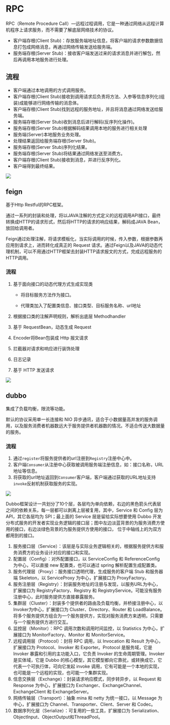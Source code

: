 # RPC

RPC（Remote Procedure Call）—远程过程调用，它是一种通过网络从远程计算机程序上请求服务，而不需要了解底层网络技术的协议。

- 客户端存根(Client Stub)：存放服务端地址信息，将客户端的请求参数数据信息打包成网络消息，再通过网络传输发送给服务端。
- 服务端存根(Server Stub)：接收客户端发送过来的请求消息并进行解包，然后再调用本地服务进行处理。

## 流程

- 客户端通过本地调用的方式调用服务。
- 客户端存根(Client Stub)接收到调用请求后负责将方法、入参等信息序列化(组装)成能够进行网络传输的消息体。
- 客户端存根(Client Stub)找到远程的服务地址，并且将消息通过网络发送给服务端。
- 服务端存根(Server Stub)收到消息后进行解码(反序列化操作)。
- 服务端存根(Server Stub)根据解码结果调用本地的服务进行相关处理
- 服务端(Server)本地服务业务处理。
- 处理结果返回给服务端存根(Server Stub)。
- 服务端存根(Server Stub)序列化结果。
- 服务端存根(Server Stub)将结果通过网络发送至消费方。
- 客户端存根(Client Stub)接收到消息，并进行反序列化。
- 客户端得到最终结果。

![](http://emall-t.oss-cn-hangzhou.aliyuncs.com/blog/2020-07-06-045334.jpg)



## feign

基于Http Restful的RPC框架。

通过一系列的封装和处理，将以JAVA注解的方式定义的远程调用API接口，最终转换成HTTP的请求形式，然后将HTTP的请求的响应结果，解码成JAVA Bean，放回给调用者。

Feign通过处理注解，将请求模板化，当实际调用的时候，传入参数，根据参数再应用到请求上，进而转化成真正的 Request 请求。通过Feign以及JAVA的动态代理机制，可以不用通过HTTP框架去封装HTTP请求报文的方式，完成远程服务的HTTP调用。

###  流程

1. 基于面向接口的动态代理方式生成实现类

    - 将目标服务方法作为接口。

    - 代理类加入了配置类信息、接口类型、目标服务名称、url地址

2. 根据接口类的注解声明规则，解析出底层 Methodhandler

3. 基于 RequestBean，动态生成 Request

4. Encoder将Bean包装成 Http 报文请求

5. 拦截器对请求和响应进行装饰处理

6. 日志记录

7. 基于 HTTP 发送请求

![](https://tva1.sinaimg.cn/large/007S8ZIlly1ghtnnkgx9yj30l00llacs.jpg)





## dubbo

集成了负载均衡，限流等功能。

默认的协议采用单一长连接和 NIO 异步通讯，适合于小数据量高并发的服务调用，以及服务消费者机器数远大于服务提供者机器数的情况。不适合传送大数据量的服务。



### 流程

1. 通过`register`将服务提供者的url注册到`Registry`注册中心中。
2. 客户端`Consumer`从注册中心获取被调用服务端注册信息，如：接口名称，URL地址等信息。
3. 将获取的url地址返回到`Consumer`客户端，客户端通过获取的URL地址支持`invoke`反射机制获取服务的实现。



![](https://tva1.sinaimg.cn/large/007S8ZIlly1ghtnnq1m6bj30p00iqqow.jpg)

Dubbo框架设计一共划分了10个层，各层均为单向依赖，右边的黑色箭头代表层之间的依赖关系，每一层都可以剥离上层被复用，其中，Service 和 Config 层为 API，其它各层均为 SPI；最上面的 Service 层是留给实际想要使用 Dubbo 开发分布式服务的开发者实现业务逻辑的接口层；图中左边淡蓝背景的为服务消费方使用的接口，右边淡绿色背景的为服务提供方使用的接口， 位于中轴线上的为双方都用到的接口。

1. 服务接口层（Service）：该层是与实际业务逻辑相关的，根据服务提供方和服务消费方的业务设计对应的接口和实现。
2. 配置层（Config）：对外配置接口，以 ServiceConfig 和 ReferenceConfig 为中心，可以直接 new 配置类，也可以通过 spring 解析配置生成配置类。
3. 服务代理层（Proxy）：服务接口透明代理，生成服务的客户端 Stub 和服务器端 Skeleton，以 ServiceProxy 为中心，扩展接口为 ProxyFactory。
4. 服务注册层（Registry）：封装服务地址的注册与发现，以服务URL为中心，扩展接口为 RegistryFactory、Registry 和 RegistryService。可能没有服务注册中心，此时服务提供方直接暴露服务。
5. 集群层（Cluster）：封装多个提供者的路由及负载均衡，并桥接注册中心，以Invoker为中心，扩展接口为 Cluster、Directory、Router 和 LoadBalance。将多个服务提供方组合为一个服务提供方，实现对服务消费方来透明，只需要与一个服务提供方进行交互。
6. 监控层（Monitor）：RPC 调用次数和调用时间监控，以 Statistics 为中心，扩展接口为 MonitorFactory、Monitor 和 MonitorService。
7. 远程调用层（Protocol）：封将 RPC 调用，以 Invocation 和 Result 为中心，扩展接口为 Protocol、Invoker 和 Exporter。Protocol 是服务域，它是 Invoker 暴露和引用的主功能入口，它负责 Invoker 的生命周期管理。Invoker 是实体域，它是 Dubbo 的核心模型，其它模型都向它靠扰，或转换成它，它代表一个可执行体，可向它发起 invoke 调用，它有可能是一个本地的实现，也可能是一个远程的实现，也可能一个集群实现。
8. 信息交换层（Exchange）：封装请求响应模式，同步转异步，以 Request 和 Response 为中心，扩展接口为 Exchanger、ExchangeChannel、ExchangeClient 和 ExchangeServer。
9. 网络传输层（Transport）：抽象 mina 和 netty 为统一接口，以 Message 为中心，扩展接口为 Channel、Transporter、Client、Server 和 Codec。
10. 数据序列化层（Serialize）：可复用的一些工具，扩展接口为 Serialization、 ObjectInput、ObjectOutput和ThreadPool。